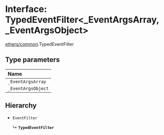 # Interface: TypedEventFilter<_EventArgsArray, _EventArgsObject\>

[ethers/common](../modules/ethers_common.md).TypedEventFilter

## Type parameters

| Name |
| :------ |
| `_EventArgsArray` |
| `_EventArgsObject` |

## Hierarchy

- `EventFilter`

  ↳ **`TypedEventFilter`**
